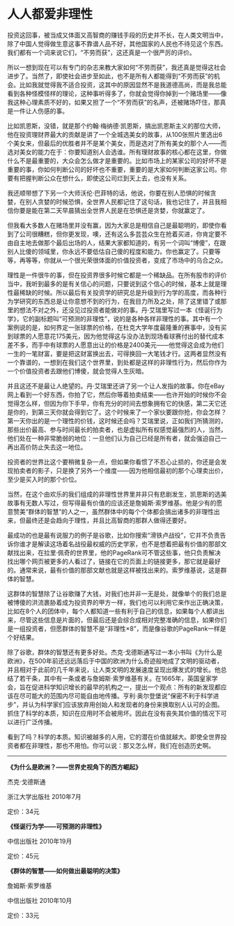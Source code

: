 # 人人都爱非理性 #

投资这回事，被当成又体面又高智商的赚钱手段的历史并不长，在人类文明当中，除了中国人觉得做生意这事不靠谱人品不好，其他国家的人民也不待见这个东西。我们都有一个词来说它们，“不劳而获”，这还真是一个很严厉的评价。

所以一想到现在可以有专门的杂志来教大家如何“不劳而获”，我还真是觉得这社会进步了。当然了，即使社会进步至如此，也不是所有人都能得到“不劳而获”的机会。比如我就觉得我不适合投资，这其中的原因显然不是我道德高尚，而是我总能看到各种怪模怪样的理论，这种事听得多了，你就会觉得你掉到一个赌场里——像我这种心理素质不好的，如果又担了一个“不劳而获”的名声，还被赌场吓住，那真是一件让人伤感的事。

比如凯恩斯，没错，就是那个约翰·梅纳德·凯恩斯，搞出凯恩斯主义的那位大师，他在投资理财界最大的贡献是讲了一个全城选美女的故事，从100张照片里选出6个美女来，但最后的优胜者并不是某个美女，而是选对了所有美女的那个人——而选对美女的能力在于：你要知道别人会选谁。所有理财故事的核心都在这里，你做什么不是最重要的，大众会怎么做才是重要的。比如市场上的某家公司的好坏不是重要的事，你如何判断公司的好坏也不重要，重要的是大家如何判断这家公司。你要有把握判断公众在想什么，即使这公司烂到天上去，也没有关系。

我还顺带想了下另一个大师沃伦·巴菲特的话，他说，你要在别人恐惧的时候贪婪，在别人贪婪的时候恐惧，全世界人民都记住了这句话，我也记住了，并且我相信你要是能在第二天早晨猜出全世界人民是在恐惧还是贪婪，你就赢定了。

但我看大多数人在赌场里并没有赢，因为大家总是相信自己是最聪明的，即使你看到了公司很糟糕，但你更发现，噢，还有这么多芸芸众生在抢着买进，你肯定要不由自主地去做那个最后出场的人，结果大家都知道的，有另一个词叫“博傻”，在跟别人比傻的领域里，你永远不要低估自己傻的程度和能力。你也赢定了。只要等等，再等等，你就从一个很光荣很体面的价值投资者，变成了市场中的乌合之众。

理性是一件很牛的事，但在投资界很多时候它都是一个稀缺品。在所有股市的评价当中，我听到最多的是有关信心的问题，只要说到这个信心的时候，基本上就是理性最稀缺的时候。所以最后有关投资学的研究总是升级到行为学的高度，而各种行为学研究的东西总是让你意想不到的行为，在我目力所及之处，除了这里错了或那里的想法不对之外，还没见过投资者能做对的事。丹·艾瑞里写过一本《怪诞行为学》，它的副标题叫“可预测的非理性”，说的是各种各样非理性的事。其中有一个案例说的是，如何界定一张球票的价格，在杜克大学年度最隆重的赛事中，没有买到球票的人愿意花175美元，因为他觉得这与没办法到现场看球赛付出的替代成本差不多，而手中有球票的人愿意出让的价格是2400美元——他觉得这会成为他们一生的一笔财富，要是把这财富换出去，可得换回一大笔钱才行。这两者显然没有一个靠谱的，一想到在我们这个世界里，到处都是这样的非理性行为，然后你作为一个价值投资者去跟他们博傻，就会觉得人生灰暗。

并且这还不是最让人绝望的。丹·艾瑞里还讲了另一个让人发指的故事。你在eBay网上看到一个好东西，你拍了它，然后你等着拍卖结束——也许开始的时候你不会觉得怎么样，但因为你下手早，你有充分的时间去想象拥有它的快感，第二天它还是你的，到第三天你就会得到它了。这个时候来了一个家伙要跟你抢，你会怎样？第一天你出的是一个理性的价钱，这时候还会吗？艾瑞里说，正如我们所猜测的，那些出价最高、参与时间最长的拍卖者，也是虚拟所有权感觉最强烈的人，当然，他们处在一种非常脆弱的地位：一旦他们认为自己已经是所有者，就会强迫自己一再出高价防止失去这一地位。

投资者的世界比这个要稍微复杂一点，但如果你看惯了不忍心止损的，你还是会发现拍卖者的影子，只是换了另外一个维度——因为他相信最初的那个心理卖出价，至少是买入时的那个价位。

当然，在这个由欢乐的我们组成的非理性世界里并非只有悲剧发生，凯恩斯的选美故事有无数人写过，但写得最有价值的应该还是詹姆斯·索罗维基。他是少有的愿意赞美“群体的智慧”的人之一，虽然群体中的每个个体都会搞出诸多的非理性出来，但最终还是会趋向于理性，并且比高智商的那群人做得还要好。

最成功的也是最有说服力的例子是谷歌，比如你搜索“滑铁卢战役”，它并不负责告诉你谁才是解读这场着名战役最权威的历史学家，也不是想着把最有价值的那部文献找出来，在拉里·佩奇的世界里，他的PageRank可不管这些事，他只负责解决找出哪个网页被更多的人看过了，链接在它的页面上的链接更多，那它就是最好的。通常来说，最有价值的那部文献也就是这样被找出来的。索罗维基说，这是群体的智慧。

这群体的智慧除了让谷歌赚了大钱，对我们也并非一无是处，就像单个的我们总是被博傻的洪流裹胁着成为投资界的甲方一样，我们也可以利用它来作出正确决策，比如在8个人的团体中，每个人都知道一些有利于自己的信息，如果每个人都讲出来，尽管这些信息是片面的，但最后还是会综合成相对完整准确的信息，如果你们是一组投资者，但愿群体的智慧不是“非理性×8”，而是像谷歌的PageRank一样是个好结果。

除了谷歌，群体的智慧还有更多好处。杰克·戈德斯通写过一本小书叫《为什么是欧洲》，在500年前还远远落后于中国的欧洲为什么奇迹般地成了文明的驱动者，并且相对于此前的几千年来说，让人类文明的发展速度呈现出爆发式的增长。他总结了若干条，其中有一条或者与詹姆斯·索罗维基有关。在1665年，英国皇家学会，旨在促进科学知识增长的最早的机构之一，提出一个观点：所有的新发现都应该在尽可能大的范围内尽可能自由地传播。亨利·奥尔登堡说“保密不利于科学进步”，并认为科学家们应该放弃用创始人和发现者的身份来换取别人认可的企图。抓住了科学的本质，知识在应用时不会被用坏。因此在没有丧失其价值的情况下可以进行广泛传播。

看到了吗？科学的本质。知识被越多的人用，它的潜在价值就越大。即使全世界投资者都在非理性，那也不用怕。你可以说：那又怎么样，我们在创造历史啊。

---

**《为什么是欧洲？——世界史视角下的西方崛起》**

杰克·戈德斯通

浙江大学出版社 2010年7月

定价：34元

**《怪诞行为学——可预测的非理性》**

中信出版社 2010年19月

定价：45元

**《群体的智慧——如何做出最聪明的决策》**

詹姆斯·索罗维基

中信出版社 2010年10月

定价：33元
